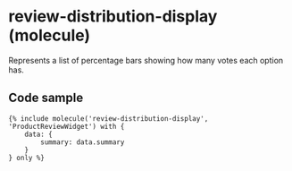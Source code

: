 # review-distribution-display (molecule)

Represents a list of percentage bars showing how many votes each option has.

## Code sample

```
{% include molecule('review-distribution-display', 'ProductReviewWidget') with {
    data: {
        summary: data.summary
    }
} only %}
```
